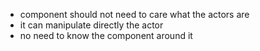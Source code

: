 - component should not need to care what the actors are
- it can manipulate directly the actor
- no need to know the component around it
